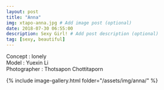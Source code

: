 ```yaml
---
layout: post
title: "Anna"
img: xtapo-anna.jpg # Add image post (optional)
date: 2018-07-30 06:55:00
description: Sexy Girl! # Add post description (optional)
tag: [sexy, beautiful]
---
```

Concept : lonely  
Model : Yuexin Li  
Photographer : Thotsapon Chottitaporn    

{% include image-gallery.html folder="/assets/img/anna/" %}
